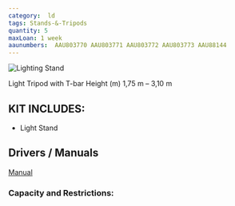 ```yaml
---
category:  ld
tags: Stands-&-Tripods
quantity: 5
maxLoan: 1 week
aaunumbers:  AAU803770 AAU803771 AAU803772 AAU803773 AAU88144
---
```

![Lighting Stand](https://thumbs.static-thomann.de/thumb/padthumb600x600/pics/bdb/_18/186230/3740847_800.jpg)

Light Tripod with T-bar Height (m) 1,75 m – 3,10 m
## KIT INCLUDES:
-  Light Stand

## Drivers / Manuals
[Manual](https://images.static-thomann.de/pics/atg/atgdata/document/manual/186230_c_186230_v3_en_online.pdf)



### Capacity and Restrictions:
